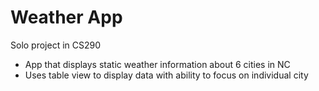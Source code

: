 # Weather App

Solo project in CS290
- App that displays static weather information about 6 cities in NC
- Uses table view to display data with ability to focus on individual city

